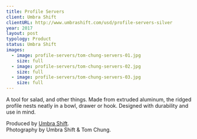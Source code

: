 ```yaml
---
title: Profile Servers
client: Umbra Shift
clientURL: http://www.umbrashift.com/usd/profile-servers-silver
year: 2017
layout: post
typology: Product
status: Umbra Shift
images:
  - image: profile-servers/tom-chung-servers-01.jpg
    size: full
  - image: profile-servers/tom-chung-servers-02.jpg
    size: full
  - image: profile-servers/tom-chung-servers-03.jpg
    size: full
---
```


A tool for salad, and other things. Made from extruded aluminum, the ridged profile nests neatly in a bowl, drawer or hook. Designed with durability and use in mind.

Produced by <a href="https://www.umbra.com/profile-servers/">Umbra Shift</a>.<br>Photography by Umbra Shift & Tom Chung.